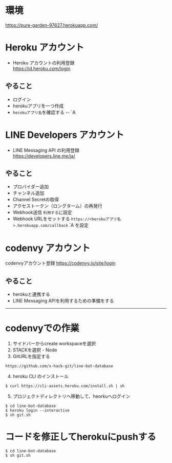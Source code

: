 # 環境

https://pure-garden-97627.herokuapp.com/

# Heroku アカウント

- Heroku アカウントの利用登録  
https://id.heroku.com/login

## やること

- ログイン
- herokuアプリを一つ作成
- `herokuアプリ名`を確認する -- \`A

# LINE Developers アカウント

- LINE Messaging API の利用登録  
https://developers.line.me/ja/

## やること

- プロバイダー追加
- チャンネル追加
- Channel Secretの取得
- アクセストークン（ロングターム）の再発行
- Webhook送信 `利用する`に設定
- Webhook URLをセットする `https://<herokuアプリ名>.herokuapp.com/callback` \`A を設定

# codenvy アカウント

codenvyアカウント登録
https://codenvy.io/site/login

## やること
- herokuと連携する
- LINE Messaging APIを利用するための準備をする

---

# codenvyでの作業

1. サイドバーからcreate workspaceを選択
2. STACKを選択 - Node
3. GitURLを指定する
```
https://github.com/x-hack-git/line-bot-database
```
4. heroku CLI のインストール
```
$ curl https://cli-assets.heroku.com/install.sh | sh
```
5. プロジェクトディレクトリへ移動して、heorkuへログイン
```
$ cd line-bot-database
$ heroku login --interactive
$ sh git.sh
```

# コードを修正してherokuにpushする
```
$ cd line-bot-database
$ sh git.sh
```
